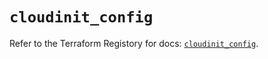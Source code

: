 # `cloudinit_config`

Refer to the Terraform Registory for docs: [`cloudinit_config`](https://registry.terraform.io/providers/hashicorp/cloudinit/2.3.2/docs/resources/config).
